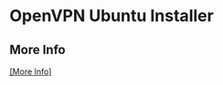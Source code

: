 # OpenVPN Ubuntu Installer
## More Info
[[More Info]](https://leomoon.com/downloads/scripts/openvpn-ubuntu-installer/)

